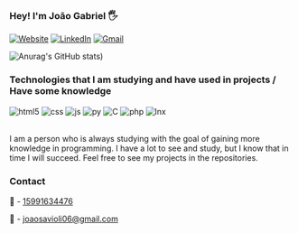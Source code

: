 ###  Hey! I'm João Gabriel 🖐️

[![Website](https://img.shields.io/website?label=joaosavioli06.github.io.com&style=for-the-badge&url=https://joaosavioli06.github.io)](https://joaosavioli06.github.io/) [![LinkedIn](https://img.shields.io/badge/LinkedIn-0077B5?style=for-the-badge&logo=linkedin&logoColor=white)](https://www.linkedin.com/in/joao-gabriel-savioli/) [![Gmail](https://img.shields.io/badge/Gmail-D14836?style=for-the-badge&logo=gmail&logoColor=white)](mailto:joaosavioli06@gmail.com)

![Anurag's GitHub stats](https://github-readme-stats.vercel.app/api?username=joaosavioli06&show_icons=true&theme=transparent))

### Technologies that I am studying and have used in projects / Have some knowledge

<div style="display: inline_block">
  <img align="center" alt="html5" src="https://img.shields.io/badge/HTML5-E34F26?style=for-the-badge&logo=html5&logoColor=white" />
  <img align="center" alt="css" src="https://img.shields.io/badge/CSS3-1572B6?style=for-the-badge&logo=css3&logoColor=white" />
  <img align="center" alt="js" src="https://img.shields.io/badge/JavaScript-F7DF1E?style=for-the-badge&logo=javascript&logoColor=black" />
  <img align="center" alt="py" src="https://img.shields.io/badge/Python-3776AB?style=for-the-badge&logo=python&logoColor=white" />
  <img align="center" alt="C" src="https://img.shields.io/badge/C-00599C?style=for-the-badge&logo=c&logoColor=white" />
  <img align="center" alt="php" src="https://img.shields.io/badge/PHP-1572B6?style=for-the-badge&logo=php&logoColor=white" />
  <img align="center" alt="lnx" src="https://img.shields.io/badge/Linux-FCC624?style=for-the-badge&logo=linux&logoColor=black" />

</div><br/>


I am a person who is always studying with the goal of gaining more knowledge in programming. I have a lot to see and study, but I know that in time I will succeed. Feel free to see my projects in the repositories.

### Contact

📱 - [15991634476](https://wa.me/5515991634476)

📧 - joaosavioli06@gmail.com


